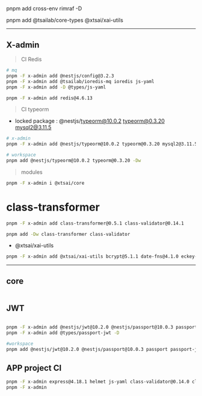 #

pnpm add cross-env rimraf -D

pnpm add @tsailab/core-types @xtsai/xai-utils

-----
## X-admin

> CI Redis
```bash
# mq
pnpm -F x-admin add @nestjs/config@3.2.3
pnpm -F x-admin add @tsailab/ioredis-mq ioredis js-yaml
pnpm -F x-admin add -D @types/js-yaml

pnpm -F x-admin add redis@4.6.13
```

> CI typeorm

- locked package : @nestjs/typeorm@10.0.2 typeorm@0.3.20 mysql2@3.11.5

```bash
# x-admin
pnpm -F x-admin add @nestjs/typeorm@10.0.2 typeorm@0.3.20 mysql2@3.11.5

# workspace
pnpm add @nestjs/typeorm@10.0.2 typeorm@0.3.20 -Dw
```

> modules

```bash
pnpm -F x-admin i @xtsai/core
```

# class-transformer

```bash
pnpm -F x-admin add class-transformer@0.5.1 class-validator@0.14.1

pnpm add -Dw class-transformer class-validator
```

- @xtsai/xai-utils

```bash
pnpm -F x-admin add @xtsai/xai-utils bcrypt@5.1.1 date-fns@4.1.0 eckey-utils@0.7.14 nanoid@3.3.4
```

---
## core

```bash

```

## JWT

```bash

pnpm -F x-admin add @nestjs/jwt@10.2.0 @nestjs/passport@10.0.3 passport passport-jwt cookie-parser
pnpm -F x-admin add @types/passport-jwt -D

#workspace
pnpm add @nestjs/jwt@10.2.0 @nestjs/passport@10.0.3 passport passport-jwt @types/passport-jwt -Dw
```

## APP project CI

```bash
pnpm -F x-admin express@4.18.1 helmet js-yaml class-validator@0.14.0 class-transformer@0.5.1
pnpm -F x-admin 
```